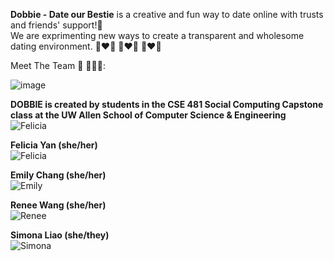 **Dobbie - Date our Bestie** is a creative and fun way to date online with trusts and friends' support!💜\
We are exprimenting new ways to create a transparent and wholesome dating environment. 👨‍❤️‍👨 👩‍❤️‍👩 👩‍❤️‍👨

Meet The Team 💃 👩🏻‍💻:

![image](https://user-images.githubusercontent.com/61256385/155203962-d57c3e71-ade6-4536-8b99-71e245d13ae1.png)

**DOBBIE is created by students in the CSE 481 Social Computing Capstone class at the UW Allen School of Computer Science & Engineering** \
![Felicia](http://comotion.uw.edu/wp-content/uploads/2021/03/Logo-Paul-G.-Allen-School-of-Computer-Science-Engineering.jpg?width=450&height=450)


**Felicia Yan (she/her)** \
![Felicia](https://media.discordapp.net/attachments/930542558269038652/936340729352061008/46704059-5F23-4140-855F-F56D471CAFF1.jpg?width=450&height=450)

**Emily Chang (she/her)** \
![Emily](https://media.discordapp.net/attachments/930542558269038652/936340440733610034/916189F3-66A7-428F-8F48-9E9698BDB69A.jpg?width=450&height=450)

**Renee Wang (she/her)** \
![Renee](https://media.discordapp.net/attachments/930542558269038652/936340293710659664/Screen_Shot_2021-08-04_at_10.59.25_PM.png?width=450&height=450)

**Simona Liao (she/they)** \
![Simona](https://media.discordapp.net/attachments/930542558269038652/941451361520865280/profile.jpeg?width=450&height=450)


